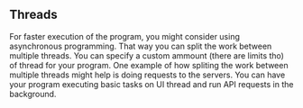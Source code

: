 ## Threads

For faster execution of the program, you might consider using asynchronous programming. That way you can split the work between multiple threads. You can specify a custom ammount (there are limits tho) of thread for your program. 
One example of how spliting the work between multiple threads might help is doing requests to the servers. You can have your program executing basic tasks on UI thread and run API requests in the background.

